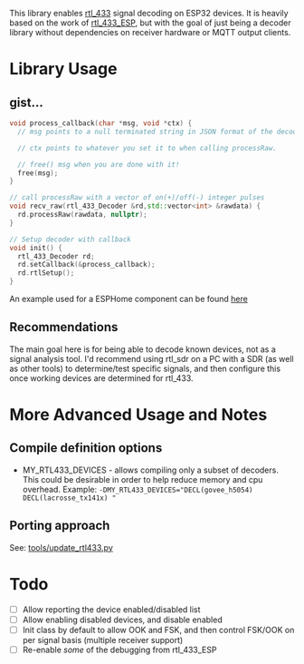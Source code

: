 This library enables [rtl_433](https://github.com/merbanan/rtl_433) signal decoding on ESP32 devices.  It is heavily based on the work of [rtl_433_ESP](https://github.com/NorthernMan54/rtl_433_ESP), but with the goal of just being a decoder library without dependencies on receiver hardware or MQTT output clients.

# Library Usage
## gist...
```cpp
void process_callback(char *msg, void *ctx) {
  // msg points to a null terminated string in JSON format of the decoded data

  // ctx points to whatever you set it to when calling processRaw. 

  // free() msg when you are done with it!
  free(msg);
}

// call processRaw with a vector of on(+)/off(-) integer pulses
void recv_raw(rtl_433_Decoder &rd,std::vector<int> &rawdata) {
  rd.processRaw(rawdata, nullptr);
}

// Setup decoder with callback
void init() {
  rtl_433_Decoder rd;
  rd.setCallback(&process_callback);
  rd.rtlSetup();
}
```

An example used for a ESPHome component can be found [here](https://github.com/juanboro/esphome-rtl_433-decoder/blob/main/components/rtl_433/rtl_433.cpp)

## Recommendations
The main goal here is for being able to decode known devices, not as a signal analysis tool.  I'd recommend using rtl_sdr on a PC with a SDR (as well as other tools) to determine/test specific signals, and then configure this once working devices are determined for rtl_433.

# More Advanced Usage and Notes
## Compile definition options
- MY_RTL433_DEVICES - allows compiling only a subset of decoders.  This could be desirable in order to help reduce memory and cpu overhead.  Example: ```-DMY_RTL433_DEVICES="DECL(govee_h5054) DECL(lacrosse_tx141x) "```

## Porting approach
See: [tools/update_rtl433.py](https://github.com/juanboro/rtl_433_Decoder_ESP/blob/main/tools/update_rtl433.py)

# Todo
* [ ] Allow reporting the device enabled/disabled list
* [ ] Allow enabling disabled devices, and disable enabled
* [ ] Init class by default to allow OOK and FSK, and then control FSK/OOK on per signal basis (multiple receiver support)
* [ ] Re-enable _some_ of the debugging from rtl_433_ESP
